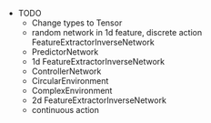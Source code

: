- TODO
  - Change types to Tensor
  - random network in 1d feature, discrete action FeatureExtractorInverseNetwork
  - PredictorNetwork
  - 1d FeatureExtractorInverseNetwork
  - ControllerNetwork
  - CircularEnvironment
  - ComplexEnvironment
  - 2d FeatureExtractorInverseNetwork
  - continuous action